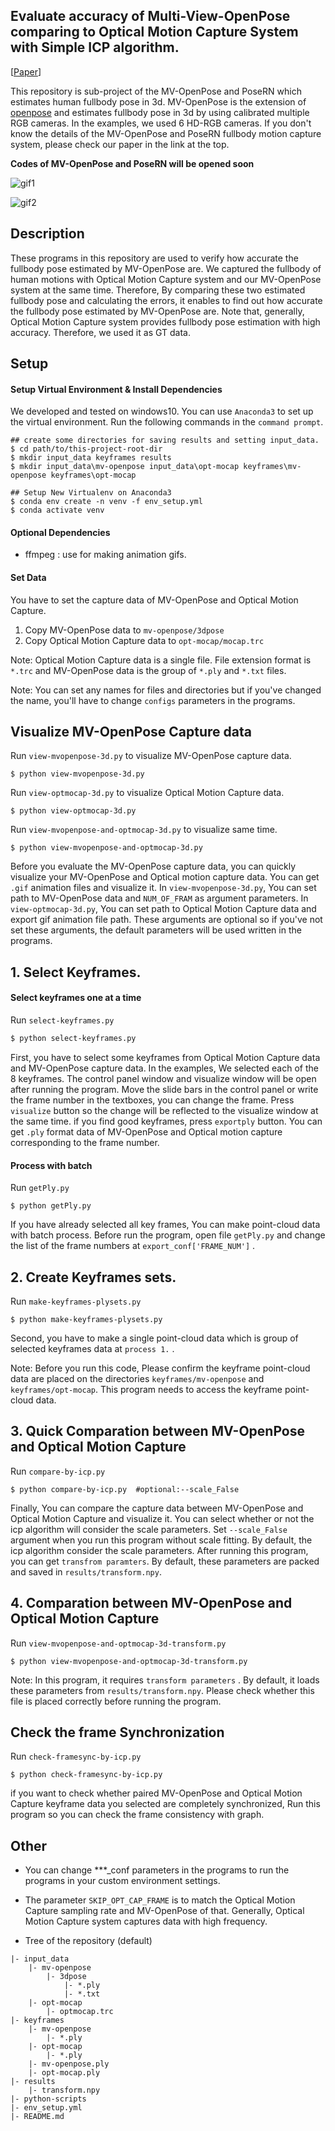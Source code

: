 ## Evaluate accuracy of  Multi-View-OpenPose comparing to Optical Motion Capture System with Simple ICP algorithm.

 [[Paper](https://arxiv.org/abs/2107.03000)] 

This repository is sub-project of the MV-OpenPose and PoseRN which estimates human fullbody pose in 3d. MV-OpenPose is the extension of [openpose](https://github.com/CMU-Perceptual-Computing-Lab/openpose) and estimates fullbody pose in 3d by using calibrated multiple RGB cameras. In the examples, we used 6 HD-RGB cameras.   If you don't know the details of the MV-OpenPose and PoseRN fullbody motion capture system, please check our paper in the link at the top. 

**Codes of MV-OpenPose and PoseRN will be opened soon**

![gif1](gifs/gif1.gif)

![gif2](gifs/gif2.gif)



## Description

These programs in this repository are used to verify how accurate the fullbody pose estimated by MV-OpenPose are. We captured the fullbody of human motions with Optical Motion Capture system and our MV-OpenPose system at the same time. Therefore, By comparing these two estimated fullbody pose and calculating the errors, it enables to find out how accurate the fullbody pose estimated by MV-OpenPose are. Note that, generally, Optical Motion Capture system provides fullbody pose estimation with high accuracy. Therefore, we used it as GT data.



## Setup

#### Setup Virtual Environment & Install Dependencies

We developed and tested on windows10. You can use `Anaconda3` to set up the virtual environment. Run the following commands in the `command prompt`.

```shell
## create some directories for saving results and setting input_data.
$ cd path/to/this-project-root-dir
$ mkdir input_data keyframes results
$ mkdir input_data\mv-openpose input_data\opt-mocap keyframes\mv-openpose keyframes\opt-mocap

## Setup New Virtualenv on Anaconda3
$ conda env create -n venv -f env_setup.yml
$ conda activate venv
```

#### Optional Dependencies

* ffmpeg : use for making animation gifs.

#### Set Data

You have to set the capture data of MV-OpenPose and Optical Motion Capture.

1. Copy MV-OpenPose data to `mv-openpose/3dpose`
2. Copy Optical Motion Capture data to `opt-mocap/mocap.trc`

Note: Optical Motion Capture data is a single file. File extension format is `*.trc` and MV-OpenPose data is the group of `*.ply` and `*.txt` files.

Note: You can set any names for files and directories but if you've changed the name, you'll have to change `configs` parameters in the programs.



## Visualize MV-OpenPose Capture data

Run `view-mvopenpose-3d.py` to visualize MV-OpenPose capture data.

```shell
$ python view-mvopenpose-3d.py 
```

Run `view-optmocap-3d.py` to visualize Optical Motion Capture data.

```shell
$ python view-optmocap-3d.py
```

Run `view-mvopenpose-and-optmocap-3d.py` to visualize same time.

```shell
$ python view-mvopenpose-and-optmocap-3d.py
```

Before you evaluate the MV-OpenPose capture data, you can quickly visualize your MV-OpenPose and Optical motion capture data. You can get `.gif` animation files and visualize it.  In `view-mvopenpose-3d.py`, You can set  path to MV-OpenPose data and `NUM_OF_FRAM` as argument parameters. In `view-optmocap-3d.py`, You can set path to Optical Motion Capture data and export gif animation file path. These arguments are optional so if you've not set these arguments, the default parameters will be used written in the programs.



## 1. Select Keyframes.

#### Select keyframes one at a time

Run `select-keyframes.py` 

```sh
$ python select-keyframes.py 
```

First, you have to select some keyframes from Optical Motion Capture data and MV-OpenPose capture data. In the examples, We selected each of the 8 keyframes. The control panel window and visualize window will be open after running the program. Move the slide bars in the control panel or write the frame number in the textboxes, you can change the frame. Press `visualize` button so the change will be reflected to the visualize window at the same time. if you find good keyframes, press `exportply` button. You can get `.ply` format data of MV-OpenPose and Optical motion capture corresponding to the frame number. 

#### Process with batch

Run `getPly.py`

```shell
$ python getPly.py 
```

If you have already selected all key frames, You can make point-cloud data with batch process. Before run the program, open file `getPly.py` and change the list of the frame numbers at `export_conf['FRAME_NUM']`  .



## 2. Create Keyframes sets.

Run `make-keyframes-plysets.py`

```shell
$ python make-keyframes-plysets.py
```

Second, you have to make a single point-cloud data which is group of selected keyframes data at `process 1.` .

Note: Before you run this code, Please confirm the keyframe point-cloud data are placed on the directories `keyframes/mv-openpose` and `keyframes/opt-mocap`. This program needs to access the keyframe point-cloud data. 



## 3. Quick Comparation between MV-OpenPose and Optical Motion Capture

Run `compare-by-icp.py`

```shell
$ python compare-by-icp.py  #optional:--scale_False
```

Finally, You can compare the capture data between MV-OpenPose and Optical Motion Capture and visualize it. You can select whether or not the icp algorithm will consider the scale parameters.  Set `--scale_False` argument when you run this program without scale fitting. By default, the icp algorithm consider the scale parameters. After running this program, you can get `transfrom paramters`. By default, these parameters are packed and saved in `results/transform.npy`.



## 4. Comparation between MV-OpenPose and Optical Motion Capture

Run `view-mvopenpose-and-optmocap-3d-transform.py`

```shell
$ python view-mvopenpose-and-optmocap-3d-transform.py
```

Note: In this program, it requires `transform parameters` . By default, it loads these parameters from `results/transform.npy`. Please check whether this file is placed correctly before running the program.



## Check the frame Synchronization

Run `check-framesync-by-icp.py`

```shell
$ python check-framesync-by-icp.py
```

if you want to check whether paired MV-OpenPose and Optical Motion Capture keyframe data  you selected are completely synchronized, Run this program so you can check the frame consistency with graph.



## Other

* You can change ***_conf parameters in the programs to run the programs in your custom environment settings.
* The parameter `SKIP_OPT_CAP_FRAME` is to match the Optical Motion Capture sampling rate and MV-OpenPose of that. Generally, Optical Motion Capture system captures data with high frequency.

* Tree of the repository (default)

```
|- input_data
	|- mv-openpose
		|- 3dpose
			|- *.ply
			|- *.txt
	|- opt-mocap
		|- optmocap.trc
|- keyframes
	|- mv-openpose
		|- *.ply
	|- opt-mocap
		|- *.ply
	|- mv-openpose.ply
	|- opt-mocap.ply
|- results
	|- transform.npy
|- python-scripts
|- env_setup.yml
|- README.md
```


